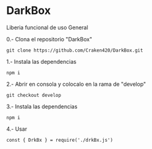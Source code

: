 # DarkBox
Liberia funcional de uso General

0.- Clona el repositorio "DarkBox"

    git clone https://github.com/Craken420/DarkBox.git
  
1.- Instala las dependencias

    npm i

2.- Abrir en consola y colocalo en la rama de "develop"

    git checkout develop
  
3.- Instala las dependencias

    npm i

4.- Usar

    const { DrkBx } = require('./drkBx.js')
